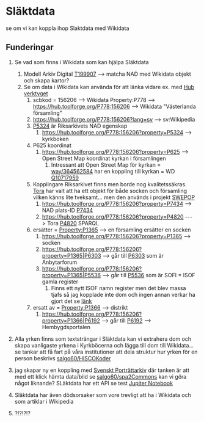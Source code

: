 # Släktdata
se om vi kan koppla ihop Slaktdata med Wikidata

## Funderingar
1. Se vad som finns i Wikidata som kan hjälpa Släktdata
     1. Modell Arkiv Digital [T199907](https://phabricator.wikimedia.org/T199907) --> matcha NAD med Wikidata objekt och skapa kartor?
     1. Se om data i Wikidata kan använda för att länka vidare ex. med [Hub verktyget](https://hub.toolforge.org/)
        1. scbkod = 156206 --> Wikidata Property:P778 --> https://hub.toolforge.org/P778:156206 --> Wikidata "Västerlanda församling"
        2. https://hub.toolforge.org/P778:156206?lang=sv --> sv:Wikipedia
        3. [P5324](https://www.wikidata.org/wiki/Property:P5324) är Riksarkivets NAD egenskap
            1. https://hub.toolforge.org/P778:156206?property=P5324  --> kyrkboken
        2. P625 koordinat
            1. https://hub.toolforge.org/P778:156206?property=P625 --> Open Street Map koordinat kyrkan i församlingen
               1. Intressant att Open Street Map för kyrkan = [way/364562584](https://www.openstreetmap.org/way/364562584) har en koppling till kyrkan = WD [Q10717959](https://www.wikidata.org/wiki/Q10717959)
        1. Kopplingare Riksarkivet finns men borde nog kvalitetssäkras. [Tora](https://riksarkivet.se/tora) har valt att ha ett objekt för både socken och församling vilken känns lite tveksamt... men den används i projekt [SWEPOP](https://swedpop.se/data-description/)
            1. https://hub.toolforge.org/P778:156206?property=P7434 --> NAD plats-ID [P7434](https://www.wikidata.org/wiki/Property:P7434)
            2. https://hub.toolforge.org/P778:156206?property=P4820 ---> Tora [P4820](https://www.wikidata.org/wiki/Property:P4820) SPARQL      
        3. ersätter = [Property:P1365](https://www.wikidata.org/wiki/Property:P1365) --> en församling ersätter en socken
            1. https://hub.toolforge.org/P778:156206?property=P1365 --> socken
            2. https://hub.toolforge.org/P778:156206?property=P1365|P6303  --> går till [P6303](https://www.wikidata.org/wiki/Property:P6303) som är Anbytarforum
            3. https://hub.toolforge.org/P778:156206?property=P1365|P5536  --> går till [P5536](https://www.wikidata.org/wiki/Property:P5536) som är SOFI = ISOF gamla register
                1. Finns ett nytt ISOF namn register men det blev massa tjafs så jag kopplade inte dom och ingen annan verkar ha gjort det se [länk](https://www.wikidata.org/wiki/Wikidata:Property_proposal/Place#ISOF_Place_(en)_%E2%80%93_(V%C3%A4nligen_%C3%B6vers%C3%A4tt_detta_till_svenska.))
        4. ersatt av = [Property:P1366](https://www.wikidata.org/wiki/Property:P1366) --> distrikt
            1. https://hub.toolforge.org/P778:156206?property=P1366|P6192 --> går till [P6192](https://www.wikidata.org/wiki/Property:P6192) --> Hembygdsportalen

3. Alla yrken finns som textsträngar i Släktdata kan vi extrahera dom och skapa vanligaste yrkena i Kyrkböcerna och lägga till dom till Wikidata... se tankar att få fart på våra institutioner att dela struktur hur yrken för en person beskrivs [salgo60/HISCOKoder](https://github.com/salgo60/HISCOKoder)
4. jag skapar ny en koppling med [Svenskt Porträttarkiv]() där tanken är att med ett klick hämta data/bild se [salgo60/spa2Commons](https://github.com/salgo60/spa2Commons) kan vi göra något liknande? SLäktdata har ett API se test [Jupiter Notebook](https://github.com/salgo60/slaktdata/blob/main/Jupyter/Slaktdata.ipynb)
5. Släktdata har även dödsorsaker som vore trevligt att ha i Wikidata och som artiklar i Wikipedia
1. ?!?!?!?    
